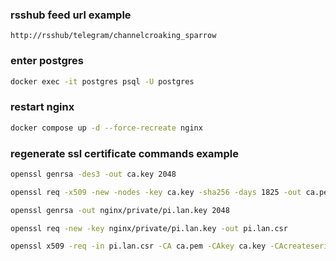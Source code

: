 ### rsshub feed url example
```
http://rsshub/telegram/channelcroaking_sparrow
```

### enter postgres
```bash
docker exec -it postgres psql -U postgres
```

### restart nginx
```bash
docker compose up -d --force-recreate nginx
```

### 


### regenerate ssl certificate commands example
```bash
openssl genrsa -des3 -out ca.key 2048

openssl req -x509 -new -nodes -key ca.key -sha256 -days 1825 -out ca.pem

openssl genrsa -out nginx/private/pi.lan.key 2048

openssl req -new -key nginx/private/pi.lan.key -out pi.lan.csr

openssl x509 -req -in pi.lan.csr -CA ca.pem -CAkey ca.key -CAcreateserial -out nginx/certs/pi.lan.crt -days 825 -sha256 -extfile pi.lan.ext
```
